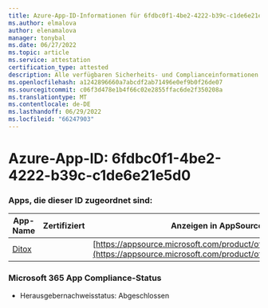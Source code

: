 ```yaml
---
title: Azure-App-ID-Informationen für 6fdbc0f1-4be2-4222-b39c-c1de6e21e5d0
ms.author: elmalova
author: elenamalova
manager: tonybal
ms.date: 06/27/2022
ms.topic: article
ms.service: attestation
certification_type: attested
description: Alle verfügbaren Sicherheits- und Complianceinformationen für 6fdbc0f1-4be2-4222-b39c-c1de6e21e5d0.
ms.openlocfilehash: a1242896660a7abcdf2ab71496e0ef9b0f26de07
ms.sourcegitcommit: c06f3d478e1b4f66c02e2855ffac6de2f350208a
ms.translationtype: MT
ms.contentlocale: de-DE
ms.lasthandoff: 06/29/2022
ms.locfileid: "66247903"
---
```

# <a name="azure-app-id-6fdbc0f1-4be2-4222-b39c-c1de6e21e5d0"></a>Azure-App-ID: 6fdbc0f1-4be2-4222-b39c-c1de6e21e5d0


### <a name="apps-associated-with-this-id"></a>Apps, die dieser ID zugeordnet sind:
| **App-Name** | **Zertifiziert** | **Anzeigen in AppSource** |
|--------------|---------------|-----------------------|
| [Ditox](../forward/WA200004193.md) |  | [https://appsource.microsoft.com/product/office/WA200004193](https://appsource.microsoft.com/product/office/WA200004193) |

### <a name="microsoft-365-app-compliance-status"></a>Microsoft 365 App Compliance-Status
- Herausgebernachweisstatus: Abgeschlossen
